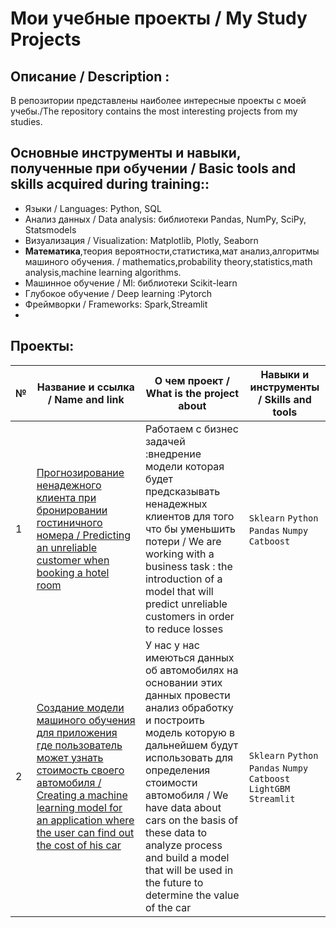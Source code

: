 # Мои учебные проекты / My Study Projects

## Описание / Description :
В репозитории представлены наиболее интересные проекты с моей учебы./The repository contains the most interesting projects from my studies.

## Основные инструменты и навыки, полученные при обучении / Basic tools and skills acquired during training::
- Языки / Languages: Python, SQL
- Анализ данных / Data analysis: библиотеки Pandas, NumPy, SciPy, Statsmodels
- Визуализация /  Visualization: Matplotlib, Plotly, Seaborn
- **Математика**,теория вероятности,статистика,мат анализ,алгоритмы машиного обучения. / mathematics,probability theory,statistics,math analysis,machine learning algorithms.
- Машинное обучение / Ml: библиотеки Scikit-learn
- Глубокое обучение / Deep learning :Pytorch
- Фреймворки / Frameworks: Spark,Streamlit
- 
## Проекты:
| №| Название и ссылка / Name and link | О чем проект / What is the project about                                     | Навыки и инструменты / Skills and tools      |  
|-----------|-------------------|------------------------------------------------------------------|-----------------------------------|
|1              |[Прогнозирование ненадежного клиента при бронировании гостиничного номера / Predicting an unreliable customer when booking a hotel room  ](https://github.com/Zeroflip64/Study_projects/tree/main/Hotels)|Работаем  с бизнес задачей :внедрение модели которая будет предсказывать ненадежных клиентов для того что бы уменьшить потери / We are working with a business task : the introduction of a model that will predict unreliable customers in order to reduce losses|`Sklearn` `Python` `Pandas` `Numpy` `Catboost`|
|2|[Создание модели машиного обучения для приложения где пользователь может узнать стоимость своего автомобиля / Creating a machine learning model for an application where the user can find out the cost of his car](https://github.com/Zeroflip64/Study_projects/blob/main/Cars/Car.ipynb)|У нас у нас имеються данных об автомобилях на основании этих данных провести анализ обработку и построить модель которую в дальнейшем будут использовать для определения стоимости автомобиля / We have data about cars on the basis of these data to analyze process and build a model that will be used in the future to determine the value of the car |`Sklearn` `Python` `Pandas` `Numpy` `Catboost` `LightGBM` `Streamlit`|

